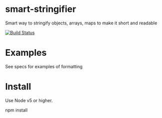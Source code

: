 # smart-stringifier
Smart way to stringify objects, arrays, maps to make it short and readable

[![Build Status](https://travis-ci.org/Scorpibear/smart-stringifier.svg?branch=master)](https://travis-ci.org/Scorpibear/smart-stringifier)

# Examples
See specs for examples of formatting

# Install
Use Node v5 or higher.

npm install

